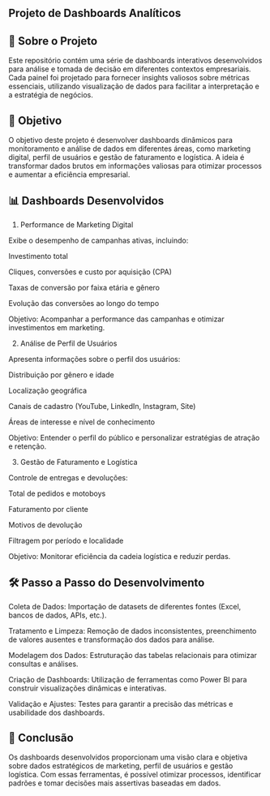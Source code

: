 ## Projeto de Dashboards Analíticos

## 📌 Sobre o Projeto

Este repositório contém uma série de dashboards interativos desenvolvidos para análise e tomada de decisão em diferentes contextos empresariais. Cada painel foi projetado para fornecer insights valiosos sobre métricas essenciais, utilizando visualização de dados para facilitar a interpretação e a estratégia de negócios.



## 🎯 Objetivo

O objetivo deste projeto é desenvolver dashboards dinâmicos para monitoramento e análise de dados em diferentes áreas, como marketing digital, perfil de usuários e gestão de faturamento e logística. A ideia é transformar dados brutos em informações valiosas para otimizar processos e aumentar a eficiência empresarial.



## 📊 Dashboards Desenvolvidos

1. Performance de Marketing Digital

Exibe o desempenho de campanhas ativas, incluindo:

Investimento total

Cliques, conversões e custo por aquisição (CPA)

Taxas de conversão por faixa etária e gênero

Evolução das conversões ao longo do tempo

Objetivo: Acompanhar a performance das campanhas e otimizar investimentos em marketing.


2. Análise de Perfil de Usuários

Apresenta informações sobre o perfil dos usuários:

Distribuição por gênero e idade

Localização geográfica

Canais de cadastro (YouTube, LinkedIn, Instagram, Site)

Áreas de interesse e nível de conhecimento

Objetivo: Entender o perfil do público e personalizar estratégias de atração e retenção.


3. Gestão de Faturamento e Logística

Controle de entregas e devoluções:

Total de pedidos e motoboys

Faturamento por cliente

Motivos de devolução

Filtragem por período e localidade


Objetivo: Monitorar eficiência da cadeia logística e reduzir perdas.


## 🛠 Passo a Passo do Desenvolvimento

Coleta de Dados: Importação de datasets de diferentes fontes (Excel, bancos de dados, APIs, etc.).

Tratamento e Limpeza: Remoção de dados inconsistentes, preenchimento de valores ausentes e transformação dos dados para análise.

Modelagem dos Dados: Estruturação das tabelas relacionais para otimizar consultas e análises.

Criação de Dashboards: Utilização de ferramentas como Power BI para construir visualizações dinâmicas e interativas.

Validação e Ajustes: Testes para garantir a precisão das métricas e usabilidade dos dashboards.



## 📌 Conclusão

Os dashboards desenvolvidos proporcionam uma visão clara e objetiva sobre dados estratégicos de marketing, perfil de usuários e gestão logística. Com essas ferramentas, é possível otimizar processos, identificar padrões e tomar decisões mais assertivas baseadas em dados.
